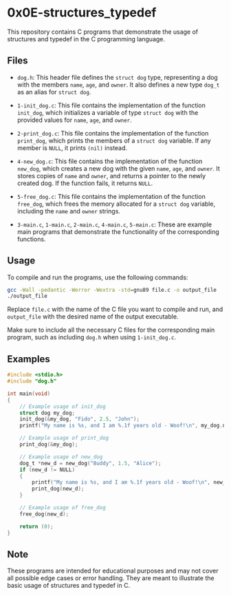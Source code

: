 # 0x0E-structures_typedef

This repository contains C programs that demonstrate the usage of structures and typedef in the C programming language.

## Files

- `dog.h`: This header file defines the `struct dog` type, representing a dog with the members `name`, `age`, and `owner`. It also defines a new type `dog_t` as an alias for `struct dog`.

- `1-init_dog.c`: This file contains the implementation of the function `init_dog`, which initializes a variable of type `struct dog` with the provided values for `name`, `age`, and `owner`.

- `2-print_dog.c`: This file contains the implementation of the function `print_dog`, which prints the members of a `struct dog` variable. If any member is `NULL`, it prints `(nil)` instead.

- `4-new_dog.c`: This file contains the implementation of the function `new_dog`, which creates a new dog with the given `name`, `age`, and `owner`. It stores copies of `name` and `owner`, and returns a pointer to the newly created dog. If the function fails, it returns `NULL`.

- `5-free_dog.c`: This file contains the implementation of the function `free_dog`, which frees the memory allocated for a `struct dog` variable, including the `name` and `owner` strings.

- `3-main.c`, `1-main.c`, `2-main.c`, `4-main.c`, `5-main.c`: These are example main programs that demonstrate the functionality of the corresponding functions.

## Usage

To compile and run the programs, use the following commands:

```bash
gcc -Wall -pedantic -Werror -Wextra -std=gnu89 file.c -o output_file
./output_file
```

Replace `file.c` with the name of the C file you want to compile and run, and `output_file` with the desired name of the output executable.

Make sure to include all the necessary C files for the corresponding main program, such as including `dog.h` when using `1-init_dog.c`.

## Examples

```c
#include <stdio.h>
#include "dog.h"

int main(void)
{
    // Example usage of init_dog
    struct dog my_dog;
    init_dog(&my_dog, "Fido", 2.5, "John");
    printf("My name is %s, and I am %.1f years old - Woof!\n", my_dog.name, my_dog.age);

    // Example usage of print_dog
    print_dog(&my_dog);

    // Example usage of new_dog
    dog_t *new_d = new_dog("Buddy", 1.5, "Alice");
    if (new_d != NULL)
    {
        printf("My name is %s, and I am %.1f years old - Woof!\n", new_d->name, new_d->age);
        print_dog(new_d);
    }

    // Example usage of free_dog
    free_dog(new_d);

    return (0);
}
```

## Note

These programs are intended for educational purposes and may not cover all possible edge cases or error handling. They are meant to illustrate the basic usage of structures and typedef in C.
